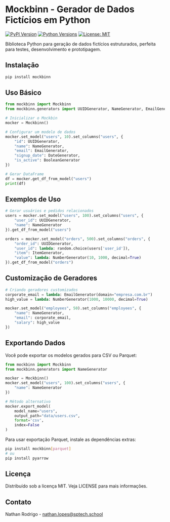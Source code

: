 # Mockbinn - Gerador de Dados Fictícios em Python

[![PyPI Version](https://img.shields.io/pypi/v/mockbinn)](https://pypi.org/project/mockbinn/)
[![Python Versions](https://img.shields.io/pypi/pyversions/mockbinn)](https://pypi.org/project/mockbinn/)
[![License: MIT](https://img.shields.io/badge/License-MIT-yellow.svg)](https://opensource.org/licenses/MIT)

Biblioteca Python para geração de dados fictícios estruturados, perfeita para testes, desenvolvimento e prototipagem.

## Instalação

```bash
pip install mockbinn
```

## Uso Básico

```python
from mockbinn import Mockbinn
from mockbinn.generators import UUIDGenerator, NameGenerator, EmailGenerator, DateGenerator, BooleanGenerator

# Inicializar o Mockbin
mocker = Mockbinn()

# Configurar um modelo de dados
mocker.set_model("users", 10).set_columns("users", {
    "id": UUIDGenerator,
    "name": NameGenerator,
    "email": EmailGenerator,
    "signup_date": DateGenerator,
    "is_active": BooleanGenerator
})

# Gerar DataFrame
df = mocker.get_df_from_model("users")
print(df)
```

## Exemplos de Uso

```python
# Gerar usuários e pedidos relacionados
users = mocker.set_model("users", 100).set_columns("users", {
    "user_id": UUIDGenerator,
    "name": NameGenerator
}).get_df_from_model("users")

orders = mocker.set_model("orders", 500).set_columns("orders", {
    "order_id": UUIDGenerator,
    "user_id": lambda: random.choice(users['user_id']),
    "item": ItemGenerator,
    "value": lambda: NumberGenerator(10, 1000, decimal=True)
}).get_df_from_model("orders")
```

## Customização de Geradores

```python
# Criando geradores customizados
corporate_email = lambda: EmailGenerator(domain="empresa.com.br")
high_value = lambda: NumberGenerator(1000, 10000, decimal=True)

mocker.set_model("employees", 50).set_columns("employees", {
    "name": NameGenerator,
    "email": corporate_email,
    "salary": high_value
})
```

## Exportando Dados

Você pode exportar os modelos gerados para CSV ou Parquet:

```python
from mockbinn import Mockbinn
from mockbinn.generators import NameGenerator

mocker = Mockbinn()
mocker.set_model("users", 100).set_columns("users", {
    "name": NameGenerator
})

# Método alternativo
mocker.export_model(
    model_name="users",
    output_path="data/users.csv",
    format='csv',
    index=False
)
```

Para usar exportação Parquet, instale as dependências extras:
```bash
pip install mockbinn[parquet]
# ou
pip install pyarrow
```

## Licença

Distribuído sob a licença MIT. Veja LICENSE para mais informações.

## Contato

Nathan Rodrigo - nathan.lopes@sptech.school